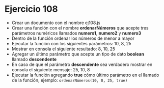 # Ejercicio 108

- Crear un documento con el nombre ej108.js
- Crear una función con el nombre **ordenarNúmeros** que acepte tres parámetros numéricos llamados **numero1**, **numero2** y **numero3**
- Dentro de la función ordenar los números de menor a mayor
- Ejecutar la función con los siguientes parámetros: 10, 8, 25
- Mostrar en consola el siguiente resultado: 8, 10, 25
- Agregar un último parámetro que acepte un tipo de dato **boolean** llamado **descendente**
- En caso de que el parámetro **descendente** sea verdadero mostrar en consola el siguiente mensaje: 25, 10, 8
- Ejecutar la función agregando **true** cómo último parámetro en el llamado de la función, ejemplo:
  `ordenarNúmeros(10, 8, 25, true)`
